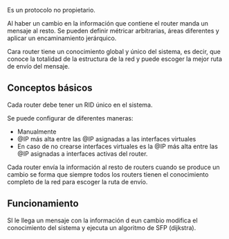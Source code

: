 Es un protocolo no propietario.

Al haber un cambio en la información que contiene el router manda un mensaje al resto. Se pueden definir métricar arbitrarias, áreas diferentes y aplicar un encaminamiento jerárquico.

Cara router tiene un conocimiento global y único del sistema, es decir, que conoce la totalidad de la estructura de la red y puede escoger la mejor ruta de envío del mensaje.

## Conceptos básicos

Cada router debe tener un RID único en el sistema.

Se puede configurar de diferentes maneras:

- Manualmente
- @IP más alta entre las @IP asignadas a las interfaces virtuales
- En caso de no crearse interfaces virtuales es la @IP más alta entre las @IP asignadas a interfaces activas del router.

Cada router envía la información al resto de routers cuando se produce un cambio se forma que siempre todos los routers tienen el conocimiento completo de la red para escoger la ruta de envío.
## Funcionamiento

SI le llega un mensaje con la información d eun cambio modifica el conocimiento del sistema y ejecuta un algoritmo de SFP (dijkstra).

